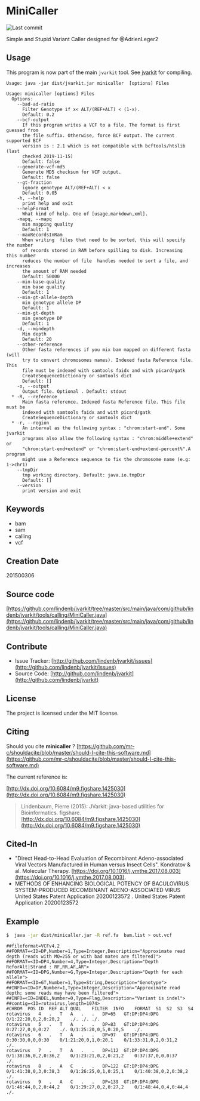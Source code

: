 # MiniCaller

![Last commit](https://img.shields.io/github/last-commit/lindenb/jvarkit.png)

Simple and Stupid Variant Caller designed for @AdrienLeger2


## Usage


This program is now part of the main `jvarkit` tool. See [jvarkit](JvarkitCentral.md) for compiling.


```
Usage: java -jar dist/jvarkit.jar minicaller  [options] Files

Usage: minicaller [options] Files
  Options:
    --bad-ad-ratio
      Filter Genotype if x< ALT/(REF+ALT) < (1-x).
      Default: 0.2
    --bcf-output
      If this program writes a VCF to a file, The format is first guessed from 
      the file suffix. Otherwise, force BCF output. The current supported BCF 
      version is : 2.1 which is not compatible with bcftools/htslib (last 
      checked 2019-11-15)
      Default: false
    --generate-vcf-md5
      Generate MD5 checksum for VCF output.
      Default: false
    --gt-fraction
      ignore genotype ALT/(REF+ALT) < x
      Default: 0.05
    -h, --help
      print help and exit
    --helpFormat
      What kind of help. One of [usage,markdown,xml].
    -mapq, --mapq
      min mapping quality
      Default: 1
    --maxRecordsInRam
      When writing  files that need to be sorted, this will specify the number 
      of records stored in RAM before spilling to disk. Increasing this number 
      reduces the number of file  handles needed to sort a file, and increases 
      the amount of RAM needed
      Default: 50000
    --min-base-quality
      min base quality
      Default: 1
    --min-gt-allele-depth
      min genotype allele DP
      Default: 1
    --min-gt-depth
      min genotype DP
      Default: 1
    -d, --mindepth
      Min depth
      Default: 20
    --other-reference
      Other fasta references if you mix bam mapped on different fasta (will 
      try to convert chromosomes names). Indexed fasta Reference file. This 
      file must be indexed with samtools faidx and with picard/gatk 
      CreateSequenceDictionary or samtools dict
      Default: []
    -o, --output
      Output file. Optional . Default: stdout
  * -R, --reference
      Main fasta reference. Indexed fasta Reference file. This file must be 
      indexed with samtools faidx and with picard/gatk 
      CreateSequenceDictionary or samtools dict
  * -r, --region
      An interval as the following syntax : "chrom:start-end". Some jvarkit 
      programs also allow the following syntax : "chrom:middle+extend"  or 
      "chrom:start-end+extend" or "chrom:start-end+extend-percent%".A program 
      might use a Reference sequence to fix the chromosome name (e.g: 1->chr1)
    --tmpDir
      tmp working directory. Default: java.io.tmpDir
      Default: []
    --version
      print version and exit

```


## Keywords

 * bam
 * sam
 * calling
 * vcf



## Creation Date

201500306

## Source code 

[https://github.com/lindenb/jvarkit/tree/master/src/main/java/com/github/lindenb/jvarkit/tools/calling/MiniCaller.java](https://github.com/lindenb/jvarkit/tree/master/src/main/java/com/github/lindenb/jvarkit/tools/calling/MiniCaller.java)


## Contribute

- Issue Tracker: [http://github.com/lindenb/jvarkit/issues](http://github.com/lindenb/jvarkit/issues)
- Source Code: [http://github.com/lindenb/jvarkit](http://github.com/lindenb/jvarkit)

## License

The project is licensed under the MIT license.

## Citing

Should you cite **minicaller** ? [https://github.com/mr-c/shouldacite/blob/master/should-I-cite-this-software.md](https://github.com/mr-c/shouldacite/blob/master/should-I-cite-this-software.md)

The current reference is:

[http://dx.doi.org/10.6084/m9.figshare.1425030](http://dx.doi.org/10.6084/m9.figshare.1425030)

> Lindenbaum, Pierre (2015): JVarkit: java-based utilities for Bioinformatics. figshare.
> [http://dx.doi.org/10.6084/m9.figshare.1425030](http://dx.doi.org/10.6084/m9.figshare.1425030)



## Cited-In

  * "Direct Head-to-Head Evaluation of Recombinant Adeno-associated Viral Vectors Manufactured in Human versus Insect Cells". Kondratov & al. Molecular Therapy. [https://doi.org/10.1016/j.ymthe.2017.08.003](https://doi.org/10.1016/j.ymthe.2017.08.003).
  *  METHODS OF ENHANCING BIOLOGICAL POTENCY OF BACULOVIRUS SYSTEM-PRODUCED RECOMBINANT ADENO-ASSOCIATED VIRUS   United States Patent Application 20200123572 . United States Patent Application 20200123572

## Example

```bash
$  java -jar dist/minicaller.jar -R ref.fa  bam.list > out.vcf
```

```
##fileformat=VCFv4.2
##FORMAT=<ID=DP,Number=1,Type=Integer,Description="Approximate read depth (reads with MQ=255 or with bad mates are filtered)">
##FORMAT=<ID=DP4,Number=4,Type=Integer,Description="Depth ReforAlt|Strand : RF,RR,AF,AR">
##FORMAT=<ID=DPG,Number=G,Type=Integer,Description="Depth for each allele">
##FORMAT=<ID=GT,Number=1,Type=String,Description="Genotype">
##INFO=<ID=DP,Number=1,Type=Integer,Description="Approximate read depth; some reads may have been filtered">
##INFO=<ID=INDEL,Number=0,Type=Flag,Description="Variant is indel">
##contig=<ID=rotavirus,length=1074>
#CHROM	POS	ID	REF	ALT	QUAL	FILTER	INFO	FORMAT	S1	S2	S3	S4
rotavirus	4	.	T	A	.	.	DP=65	GT:DP:DP4:DPG	0/1:22:20,0,2,0:20,2	./.	./.	./.
rotavirus	5	.	T	A	.	.	DP=83	GT:DP:DP4:DPG	0:27:27,0,0,0:27	./.	0/1:25:20,0,5,0:20,5	./.
rotavirus	6	.	T	A	.	.	DP=97	GT:DP:DP4:DPG	0:30:30,0,0,0:30	0/1:21:20,0,1,0:20,1	0/1:33:31,0,2,0:31,2	./.
rotavirus	7	.	T	A	.	.	DP=112	GT:DP:DP4:DPG	0/1:38:36,0,2,0:36,2	0/1:23:21,0,2,0:21,2	0:37:37,0,0,0:37	./.
rotavirus	8	.	A	C	.	.	DP=122	GT:DP:DP4:DPG	0/1:41:38,0,3,0:38,3	0/1:26:25,0,1,0:25,1	0/1:40:38,0,2,0:38,2	./.
rotavirus	9	.	A	C	.	.	DP=139	GT:DP:DP4:DPG	0/1:46:44,0,2,0:44,2	0/1:29:27,0,2,0:27,2	0/1:48:44,0,4,0:44,4	./.
```


